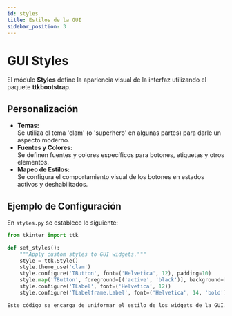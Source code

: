 ```yaml
---
id: styles
title: Estilos de la GUI
sidebar_position: 3
---
```


# GUI Styles

El módulo **Styles** define la apariencia visual de la interfaz utilizando el paquete **ttkbootstrap**.

## Personalización

- **Temas:**  
  Se utiliza el tema 'clam' (o 'superhero' en algunas partes) para darle un aspecto moderno.
- **Fuentes y Colores:**  
  Se definen fuentes y colores específicos para botones, etiquetas y otros elementos.
- **Mapeo de Estilos:**  
  Se configura el comportamiento visual de los botones en estados activos y deshabilitados.

## Ejemplo de Configuración

En `styles.py` se establece lo siguiente:
```python
from tkinter import ttk

def set_styles():
    """Apply custom styles to GUI widgets."""
    style = ttk.Style()
    style.theme_use('clam')
    style.configure('TButton', font=('Helvetica', 12), padding=10)
    style.map('TButton', foreground=[('active', 'black')], background=[('active', '#d9d9d9')])
    style.configure('TLabel', font=('Helvetica', 12))
    style.configure('TLabelframe.Label', font=('Helvetica', 14, 'bold'))

Este código se encarga de uniformar el estilo de los widgets de la GUI. En este caso, se establece el tema 'clam' y se aplica un estilo personalizado a los botones y etiquetas.
